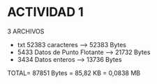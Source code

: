 # ACTIVIDAD 1

3 ARCHIVOS

- txt 52383 caracteres --> 52383 Bytes
- 5433 Datos de Punto Flotante --> 21732 Bytes
- 3434 Datos enteros --> 13736 Bytes 

TOTAL= 87851 Bytes = 85,82 KB = 0,0838 MB
